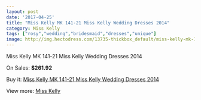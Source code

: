```yaml
---
layout: post
date: '2017-04-25'
title: "Miss Kelly MK 141-21 Miss Kelly Wedding Dresses 2014"
category: Miss Kelly
tags: ["rosy","wedding","bridesmaid","dresses","unique"]
image: http://img.hectodress.com/13735-thickbox_default/miss-kelly-mk-141-21-miss-kelly-wedding-dresses-2014.jpg
---
```

Miss Kelly MK 141-21 Miss Kelly Wedding Dresses 2014

On Sales: **$261.92**
<a href="https://www.hectodress.com/miss-kelly/6661-miss-kelly-mk-141-21-miss-kelly-wedding-dresses-2014.html"><amp-img layout="responsive" width="600" height="600" src="//img.hectodress.com/13735-thickbox_default/miss-kelly-mk-141-21-miss-kelly-wedding-dresses-2014.jpg" alt="Miss Kelly MK 141-21 Miss Kelly Wedding Dresses 2014 0" /></a>
<a href="https://www.hectodress.com/miss-kelly/6661-miss-kelly-mk-141-21-miss-kelly-wedding-dresses-2014.html"><amp-img layout="responsive" width="600" height="600" src="//img.hectodress.com/13736-thickbox_default/miss-kelly-mk-141-21-miss-kelly-wedding-dresses-2014.jpg" alt="Miss Kelly MK 141-21 Miss Kelly Wedding Dresses 2014 1" /></a>

Buy it: [Miss Kelly MK 141-21 Miss Kelly Wedding Dresses 2014](https://www.hectodress.com/miss-kelly/6661-miss-kelly-mk-141-21-miss-kelly-wedding-dresses-2014.html "Miss Kelly MK 141-21 Miss Kelly Wedding Dresses 2014")

View more: [Miss Kelly](https://www.hectodress.com/115-miss-kelly "Miss Kelly")